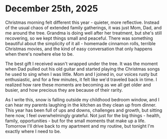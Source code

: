 # December 25th, 2025

Christmas morning felt different this year - quieter, more reflective. Instead of the usual chaos of extended family gatherings, it was just Mom, Dad, and me around the tree. Grandma is doing well after her treatment, but she's still recovering, so we kept things small and peaceful. There was something beautiful about the simplicity of it all - homemade cinnamon rolls, terrible Christmas movies, and the kind of easy conversation that only happens when there's nowhere else to be.

The best gift I received wasn't wrapped under the tree. It was the moment when Dad pulled out his old guitar and started playing the Christmas songs he used to sing when I was little. Mom and I joined in, our voices rusty but enthusiastic, and for a few minutes, it felt like we'd traveled back in time. I realized how rare these moments are becoming as we all get older and busier, and how precious they are because of their rarity.

As I write this, snow is falling outside my childhood bedroom window, and I can hear my parents laughing in the kitchen as they clean up from dinner. This year has been full of ups and downs, challenges and growth, but sitting here now, I feel overwhelmingly grateful. Not just for the big things - health, family, opportunities - but for the small moments that make up a life. Tomorrow I'll drive back to my apartment and my routine, but tonight I'm exactly where I need to be.